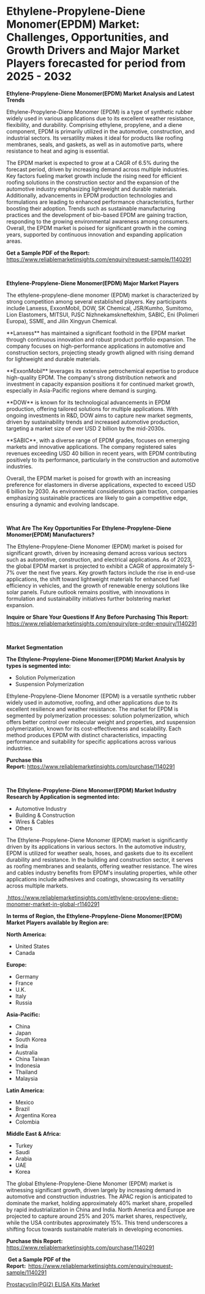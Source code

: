 <p><h1>Ethylene-Propylene-Diene Monomer(EPDM) Market: Challenges, Opportunities, and Growth Drivers and Major Market Players forecasted for period from 2025 - 2032</h1></p><p><strong>Ethylene-Propylene-Diene Monomer(EPDM) Market Analysis and Latest Trends</strong></p>
<p><p>Ethylene-Propylene-Diene Monomer (EPDM) is a type of synthetic rubber widely used in various applications due to its excellent weather resistance, flexibility, and durability. Comprising ethylene, propylene, and a diene component, EPDM is primarily utilized in the automotive, construction, and industrial sectors. Its versatility makes it ideal for products like roofing membranes, seals, and gaskets, as well as in automotive parts, where resistance to heat and aging is essential.</p><p>The EPDM market is expected to grow at a CAGR of 6.5% during the forecast period, driven by increasing demand across multiple industries. Key factors fueling market growth include the rising need for efficient roofing solutions in the construction sector and the expansion of the automotive industry emphasizing lightweight and durable materials. Additionally, advancements in EPDM production technologies and formulations are leading to enhanced performance characteristics, further boosting their adoption. Trends such as sustainable manufacturing practices and the development of bio-based EPDM are gaining traction, responding to the growing environmental awareness among consumers. Overall, the EPDM market is poised for significant growth in the coming years, supported by continuous innovation and expanding application areas.</p></p>
<p><strong>Get a Sample PDF of the Report:&nbsp;</strong> <a href="https://www.reliablemarketinsights.com/enquiry/request-sample/1140291?utm_campaign=3577&utm_medium=2&utm_source=Github&utm_content=ia&utm_term=25032025&utm_id=ethylene-propylene-diene-monomerepdm">https://www.reliablemarketinsights.com/enquiry/request-sample/1140291</a></p>
<p>&nbsp;</p>
<p><strong>Ethylene-Propylene-Diene Monomer(EPDM) Major Market Players</strong></p>
<p><p>The ethylene-propylene-diene monomer (EPDM) market is characterized by strong competition among several established players. Key participants include Lanxess, ExxonMobil, DOW, SK Chemical, JSR/Kumho, Sumitomo, Lion Elastomers, MITSUI, PJSC Nizhnekamskneftekhim, SABIC, Eni (Polimeri Europa), SSME, and Jilin Xingyun Chemical.</p><p>**Lanxess** has maintained a significant foothold in the EPDM market through continuous innovation and robust product portfolio expansion. The company focuses on high-performance applications in automotive and construction sectors, projecting steady growth aligned with rising demand for lightweight and durable materials.</p><p>**ExxonMobil** leverages its extensive petrochemical expertise to produce high-quality EPDM. The company's strong distribution network and investment in capacity expansion positions it for continued market growth, especially in Asia-Pacific regions where demand is surging.</p><p>**DOW** is known for its technological advancements in EPDM production, offering tailored solutions for multiple applications. With ongoing investments in R&D, DOW aims to capture new market segments, driven by sustainability trends and increased automotive production, targeting a market size of over USD 2 billion by the mid-2030s.</p><p>**SABIC**, with a diverse range of EPDM grades, focuses on emerging markets and innovative applications. The company registered sales revenues exceeding USD 40 billion in recent years, with EPDM contributing positively to its performance, particularly in the construction and automotive industries.</p><p>Overall, the EPDM market is poised for growth with an increasing preference for elastomers in diverse applications, expected to exceed USD 6 billion by 2030. As environmental considerations gain traction, companies emphasizing sustainable practices are likely to gain a competitive edge, ensuring a dynamic and evolving landscape.</p></p>
<p>&nbsp;</p>
<p><strong>What Are The Key Opportunities For Ethylene-Propylene-Diene Monomer(EPDM) Manufacturers?</strong></p>
<p><p>The Ethylene-Propylene-Diene Monomer (EPDM) market is poised for significant growth, driven by increasing demand across various sectors such as automotive, construction, and electrical applications. As of 2023, the global EPDM market is projected to exhibit a CAGR of approximately 5-7% over the next five years. Key growth factors include the rise in end-use applications, the shift toward lightweight materials for enhanced fuel efficiency in vehicles, and the growth of renewable energy solutions like solar panels. Future outlook remains positive, with innovations in formulation and sustainability initiatives further bolstering market expansion.</p></p>
<p><strong>Inquire or Share Your Questions If Any Before Purchasing This Report:</strong> <a href="https://www.reliablemarketinsights.com/enquiry/pre-order-enquiry/1140291?utm_campaign=3577&utm_medium=2&utm_source=Github&utm_content=ia&utm_term=25032025&utm_id=ethylene-propylene-diene-monomerepdm">https://www.reliablemarketinsights.com/enquiry/pre-order-enquiry/1140291</a></p>
<p>&nbsp;</p>
<p><strong>Market Segmentation</strong></p>
<p><strong>The Ethylene-Propylene-Diene Monomer(EPDM) Market Analysis by types is segmented into:</strong></p>
<p><ul><li>Solution Polymerization</li><li>Suspension Polymerization</li></ul></p>
<p><p>Ethylene-Propylene-Diene Monomer (EPDM) is a versatile synthetic rubber widely used in automotive, roofing, and other applications due to its excellent resilience and weather resistance. The market for EPDM is segmented by polymerization processes: solution polymerization, which offers better control over molecular weight and properties, and suspension polymerization, known for its cost-effectiveness and scalability. Each method produces EPDM with distinct characteristics, impacting performance and suitability for specific applications across various industries.</p></p>
<p><strong>Purchase this Report:&nbsp;</strong><a href="https://www.reliablemarketinsights.com/purchase/1140291?utm_campaign=3577&utm_medium=2&utm_source=Github&utm_content=ia&utm_term=25032025&utm_id=ethylene-propylene-diene-monomerepdm">https://www.reliablemarketinsights.com/purchase/1140291</a></p>
<p>&nbsp;</p>
<p><strong>The Ethylene-Propylene-Diene Monomer(EPDM) Market Industry Research by Application is segmented into:</strong></p>
<p><ul><li>Automotive Industry</li><li>Building & Construction</li><li>Wires & Cables</li><li>Others</li></ul></p>
<p><p>The Ethylene-Propylene-Diene Monomer (EPDM) market is significantly driven by its applications in various sectors. In the automotive industry, EPDM is utilized for weather seals, hoses, and gaskets due to its excellent durability and resistance. In the building and construction sector, it serves as roofing membranes and sealants, offering weather resistance. The wires and cables industry benefits from EPDM's insulating properties, while other applications include adhesives and coatings, showcasing its versatility across multiple markets.</p></p>
<p><a href="https://www.reliablemarketinsights.com/ethylene-propylene-diene-monomer-market-in-global-r1140291?utm_campaign=3577&utm_medium=2&utm_source=Github&utm_content=ia&utm_term=25032025&utm_id=ethylene-propylene-diene-monomerepdm">&nbsp;https://www.reliablemarketinsights.com/ethylene-propylene-diene-monomer-market-in-global-r1140291</a></p>
<p><strong>In terms of Region, the Ethylene-Propylene-Diene Monomer(EPDM) Market Players available by Region are:</strong></p>
<p>
    <p> <strong> North America: </strong>
        <ul>
            <li>United States</li>
            <li>Canada</li>
        </ul>
        </p> 
    <p> <strong> Europe: </strong>
        <ul>
            <li>Germany</li>
            <li>France</li>
            <li>U.K.</li>
            <li>Italy</li>
            <li>Russia</li>
        </ul>
        </p> 
    <p> <strong> Asia-Pacific: </strong>
        <ul>
            <li>China</li>
            <li>Japan</li>
            <li>South Korea</li>
            <li>India</li>
            <li>Australia</li>
            <li>China Taiwan</li>
            <li>Indonesia</li>
            <li>Thailand</li>
            <li>Malaysia</li>
        </ul>
        </p> 
    <p> <strong> Latin America: </strong>
        <ul>
            <li>Mexico</li>
            <li>Brazil</li>
            <li>Argentina Korea</li>
            <li>Colombia</li>
        </ul>
        </p> 
    <p> <strong> Middle East & Africa: </strong>
        <ul>
            <li>Turkey</li>
            <li>Saudi</li>
            <li>Arabia</li>
            <li>UAE</li>
            <li>Korea</li>
        </ul>
    </p>
    </p>
<p><p>The global Ethylene-Propylene-Diene Monomer (EPDM) market is witnessing significant growth, driven largely by increasing demand in automotive and construction industries. The APAC region is anticipated to dominate the market, holding approximately 40% market share, propelled by rapid industrialization in China and India. North America and Europe are projected to capture around 25% and 20% market shares, respectively, while the USA contributes approximately 15%. This trend underscores a shifting focus towards sustainable materials in developing economies.</p></p>
<p><strong>Purchase this Report: </strong><a href="https://www.reliablemarketinsights.com/purchase/1140291?utm_campaign=3577&utm_medium=2&utm_source=Github&utm_content=ia&utm_term=25032025&utm_id=ethylene-propylene-diene-monomerepdm">https://www.reliablemarketinsights.com/purchase/1140291</a></p>
<p>&nbsp;<strong>Get a Sample PDF of the Report:&nbsp;&nbsp;</strong><a href="https://www.reliablemarketinsights.com/enquiry/request-sample/1140291?utm_campaign=3577&utm_medium=2&utm_source=Github&utm_content=ia&utm_term=25032025&utm_id=ethylene-propylene-diene-monomerepdm">https://www.reliablemarketinsights.com/enquiry/request-sample/1140291</a></p>
<p><strong></strong></p>
<p><p><a href="https://github.com/plawragarile/Market-Research-Report-List-1/blob/main/prostacyclinpgi2-elisa-kits-market.md?utm_campaign=3577&utm_medium=2&utm_source=Github&utm_content=ia&utm_term=25032025&utm_id=ethylene-propylene-diene-monomerepdm">Prostacyclin(PGI2) ELISA Kits Market</a></p></p>